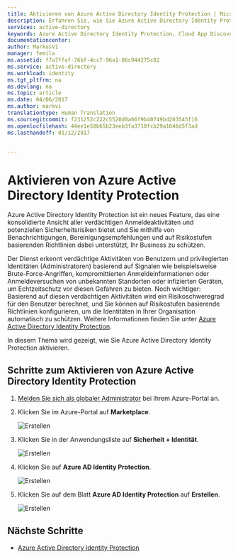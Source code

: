 ```yaml
---
title: Aktivieren von Azure Active Directory Identity Protection | Microsoft Docs
description: Erfahren Sie, wie Sie Azure Active Directory Identity Protection aktivieren.
services: active-directory
keywords: Azure Active Directory Identity Protection, Cloud App Discovery, Verwalten von Anwendungen, Sicherheit, Risiko, Risikostufe, Sicherheitsrisiko, Sicherheitsrichtlinie
documentationcenter: 
author: MarkusVi
manager: femila
ms.assetid: f7a7ffaf-76bf-4cc7-96a1-86c944275c82
ms.service: active-directory
ms.workload: identity
ms.tgt_pltfrm: na
ms.devlang: na
ms.topic: article
ms.date: 04/06/2017
ms.author: markvi
translationtype: Human Translation
ms.sourcegitcommit: f231252c222c5520d0a66f9b40749bd203545f16
ms.openlocfilehash: 44ee1e58b65b23eeb3fa3710fcb29a1646d5f3ad
ms.lasthandoff: 01/12/2017


---
```

# <a name="enabling-azure-active-directory-identity-protection"></a>Aktivieren von Azure Active Directory Identity Protection
Azure Active Directory Identity Protection ist ein neues Feature, das eine konsolidierte Ansicht aller verdächtigen Anmeldeaktivitäten und potenziellen Sicherheitsrisiken bietet und Sie mithilfe von Benachrichtigungen, Bereinigungsempfehlungen und auf Risikostufen basierenden Richtlinien dabei unterstützt, Ihr Business zu schützen. 

Der Dienst erkennt verdächtige Aktivitäten von Benutzern und privilegierten Identitäten (Administratoren) basierend auf Signalen wie beispielsweise Brute-Force-Angriffen, kompromittierten Anmeldeinformationen oder Anmeldeversuchen von unbekannten Standorten oder infizierten Geräten, um Echtzeitschutz vor diesen Gefahren zu bieten. Noch wichtiger: Basierend auf diesen verdächtigen Aktivitäten wird ein Risikoschweregrad für den Benutzer berechnet, und Sie können auf Risikostufen basierende Richtlinien konfigurieren, um die Identitäten in Ihrer Organisation automatisch zu schützen. Weitere Informationen finden Sie unter [Azure Active Directory Identity Protection](active-directory-identityprotection.md).

In diesem Thema wird gezeigt, wie Sie Azure Active Directory Identity Protection aktivieren.

## <a name="steps-to-enable-azure-active-directory-identity-protection"></a>Schritte zum Aktivieren von Azure Active Directory Identity Protection
1. [Melden Sie sich als globaler Administrator](https://ms.portal.azure.com/) bei Ihrem Azure-Portal an. 
2. Klicken Sie im Azure-Portal auf **Marketplace**.
   
    ![Erstellen](./media/active-directory-identityprotection-enable/01.png "Erstellen")
3. Klicken Sie in der Anwendungsliste auf **Sicherheit + Identität**.
   
    ![Erstellen](./media/active-directory-identityprotection-enable/02.png "Erstellen")
4. Klicken Sie auf **Azure AD Identity Protection**.
   
    ![Erstellen](./media/active-directory-identityprotection-enable/03.png "Erstellen")
5. Klicken Sie auf dem Blatt **Azure AD Identity Protection** auf **Erstellen**.
   
    ![Erstellen](./media/active-directory-identityprotection-enable/04.png "Erstellen")

## <a name="next-steps"></a>Nächste Schritte
* [Azure Active Directory Identity Protection](active-directory-identityprotection.md)


